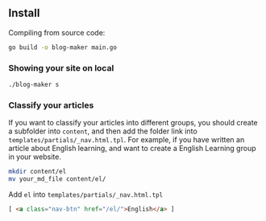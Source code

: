 
## Install
Compiling from source code:  
```bash
go build -o blog-maker main.go
```

### Showing your site on local
```bash
./blog-maker s
```

### Classify your articles
If you want to classify your articles into different groups, you should create a subfolder into `content`, and then add the folder link into `templates/partials/_nav.html.tpl`. For example, if you have written an article about English learning, and want to create a English Learning group in your website.
```bash
mkdir content/el
mv your_md_file content/el/
```

Add `el` into `templates/partials/_nav.html.tpl`
```html
[ <a class="nav-btn" href="/el/">English</a> ]
```
